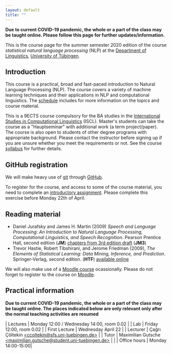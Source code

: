 ```yaml
---
layout: default
title: ""
---
```


**Due to current COVID-19 pandemic, the whole or a part of the class
may be taught online.
Please follow this page for further updates/information.**


This is the course page
for the summer semester 2020 edition of the course
_statistical natural language processing_ (NLP)
at the [Department of Linguistics](http://sfs.uni-tuebingen.de),
[University of Tübingen](http://uni-tuebingen.de).

## Introduction

This course is a practical, broad and fast-paced introduction
to Natural Language Processing (NLP).
The course covers a variety of machine learning techniques
and their applications in NLP and computational linguistics.
The [schedule](schedule) includes for more information
on the topics and course material.

This is a 9ECTS course compulsory for the BA studies in
the [International Studies in Computational Linguistics](https://uni-tuebingen.de/en/faculties/faculty-of-humanities/departments/modern-languages/department-of-linguistics/courses-of-study/courses-of-study-at-the-sfs/international-studies-in-computational-linguistics/ba-programme-iscl/) (ISCL).
Master's students can take the course as a "Hauptseminar"
with additional work (a term project/paper).
The course is also open to students of other degree programs
with appropriate background.
Please contact the instructor before signing up if you are
unsure whether you meet the requirements or not.
See the course [syllabus](snlp2020-syllabus.pdf) for further details.

## GitHub registration

We will make heavy use of [git](https://git-scm.com/) through
[GitHub](https://github.com/).

To register for the course, and access to some of the course material,
you need to complete an 
[introductory assignment](https://snlp2020.github.io/a0/).
Please complete this exercise before Monday 22th of April.

## Reading material
- Daniel Jurafsky and James H. Martin (2009)
  _Speech and Language Processing:
   An Introduction to Natural Language Processing,
   Computational Linguistics, and Speech Recognition_.
   Pearson Prentice Hall, second edition (**JM**)
   [chapters from 3rd edition draft](http://web.stanford.edu/~jurafsky/slp3/)
   (**JM3**)
- Trevor Hastie, Robert Tibshirani, and Jerome Friedman (2009),
  _The Elements of Statistical Learning:
   Data Mining, Inference, and Prediction_.
   Springer-Verlag, second edition. (**HTF**)
   [available online](http://web.stanford.edu/~hastie/ElemStatLearn/)

We will also make use of a
[Moodle course](https://moodle.zdv.uni-tuebingen.de/mod/forum/view.php?id=22400)
ocassionally.
Please do not forget to register to the course on
[Moodle](https://moodle.zdv.uni-tuebingen.de/).

## Practical information

**Due to current COVID-19 pandemic, the whole or a part of the class may be taught online.
The places indicated below are only relevant
only after the normal teaching activities are resumed**

| Lectures      | Monday 12:00 / Wednesday 14:00, room 0.02 |
| Lab  			| Friday 12:00, room 0.02 |
| First Lecture | Wednesday April 22 |
| Lecturer      | Çağrı Çöltekin [\<ccoltekin@sfs.uni-tuebingen.de\>](mailto:ccoltekin@sfs.uni-tuebingen.de) |
| Tutor        | Maximilian Gutsche [\<maximilian.gutsche@student.uni-tuebingen.de\>](mailto:maximilian.gutsche@student.uni-tuebingen.de) | |
| Office hours  | Monday 14:00-15:00|
